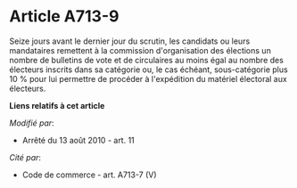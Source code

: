 # Article A713-9

Seize jours avant le dernier jour du scrutin, les candidats ou leurs mandataires remettent à la commission d'organisation des
élections un nombre de bulletins de vote et de circulaires au moins égal au nombre des électeurs inscrits dans sa catégorie
ou, le cas échéant, sous-catégorie plus 10 % pour lui permettre de procéder à l'expédition du matériel électoral aux
électeurs.

**Liens relatifs à cet article**

_Modifié par_:

  - Arrêté du 13 août 2010 - art. 11

_Cité par_:

  - Code de commerce - art. A713-7 (V)
